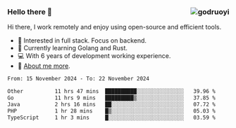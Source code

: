 ### Hello there 👋 <img align="right" src="https://github-readme-stats.vercel.app/api?username=godruoyi&show_icons=true" alt="godruoyi" />

Hi there, I work remotely and enjoy using open-source and efficient tools.

- 🔭 Interested in full stack. Focus on backend.
- 🌱 Currently learning Golang and Rust.
- 💻 With 6 years of development working experience.
- 👒 [About me more](https://godruoyi.com/posts/about-godruoyi).



<!--START_SECTION:waka-->

```txt
From: 15 November 2024 - To: 22 November 2024

Other          11 hrs 47 mins  ██████████░░░░░░░░░░░░░░░   39.96 %
Go             11 hrs 9 mins   █████████▒░░░░░░░░░░░░░░░   37.85 %
Java           2 hrs 16 mins   ██░░░░░░░░░░░░░░░░░░░░░░░   07.72 %
PHP            1 hr 28 mins    █▒░░░░░░░░░░░░░░░░░░░░░░░   05.03 %
TypeScript     1 hr 3 mins     █░░░░░░░░░░░░░░░░░░░░░░░░   03.59 %
```

<!--END_SECTION:waka-->
